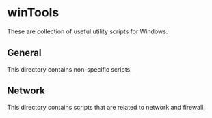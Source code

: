 # winTools
These are collection of useful utility scripts for Windows.

## General
This directory contains non-specific scripts.

## Network
This directory contains scripts that are related to network and firewall. 